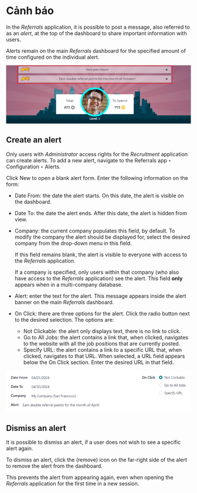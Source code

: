 # Cảnh báo

In the *Referrals* application, it is possible to post a message, also referred to as an *alert*, at
the top of the dashboard to share important information with users.

Alerts remain on the main *Referrals* dashboard for the specified amount of time configured on the
individual alert.

![Two alert banners appear above the user's photo.](../../../_images/alerts.png)

## Create an alert

Only users with *Administrator* access rights for the *Recruitment* application can create alerts.
To add a new alert, navigate to the Referrals app ‣ Configuration ‣ Alerts.

Click New to open a blank alert form. Enter the following information on the form:

- Date From: the date the alert starts. On this date, the alert is visible on the
  dashboard.
- Date To: the date the alert ends. After this date, the alert is hidden from view.
- Company: the current company populates this field, by default. To modify the company
  the alert should be displayed for, select the desired company from the drop-down menu in this
  field.

  If this field remains blank, the alert is visible to everyone with access to the *Referrals*
  application.

  If a company is specified, only users within that company (who also have access to the *Referrals*
  application) see the alert. This field **only** appears when in a multi-company database.
- Alert: enter the text for the alert. This message appears inside the alert banner on
  the main *Referrals* dashboard.
- On Click: there are three options for the alert. Click the radio button next to the
  desired selection. The options are:
  - Not Clickable: the alert only displays text, there is no link to click.
  - Go to All Jobs: the alert contains a link that, when clicked, navigates to the
    website with all the job positions that are currently posted.
  - Specify URL: the alert contains a link to a specific URL that, when clicked,
    navigates to that URL. When selected, a URL field appears below the On
    Click section. Enter the desired URL in that field.

![An alert form completely filled in with all selections entered.](../../../_images/alert-form.png)

## Dismiss an alert

It is possible to dismiss an alert, if a user does not wish to see a specific alert again.

To dismiss an alert, click the <i class="fa fa-times"></i> (remove) icon on the far-right side of
the alert to remove the alert from the dashboard.

This prevents the alert from appearing again, even when opening the *Referrals* application for the
first time in a new session.

